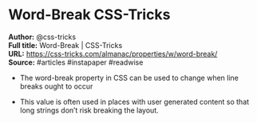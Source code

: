 # Word-Break   CSS-Tricks

**Author:** @css-tricks  
**Full title:** Word-Break | CSS-Tricks  
**URL:** https://css-tricks.com/almanac/properties/w/word-break/  
**Source:** #articles #instapaper #readwise

- The word-break property in CSS can be used to change when line breaks ought to occur 
   
- This value is often used in places with user generated content so that long strings don’t risk breaking the layout. 
   
